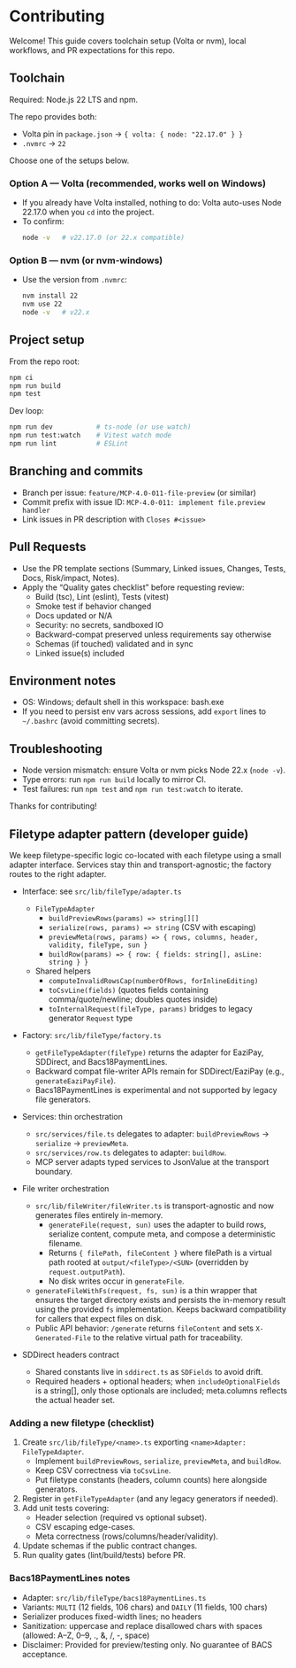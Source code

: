 # Contributing

Welcome! This guide covers toolchain setup (Volta or nvm), local workflows, and PR expectations for this repo.

## Toolchain

Required: Node.js 22 LTS and npm.

The repo provides both:

- Volta pin in `package.json` → `{ volta: { node: "22.17.0" } }`
- `.nvmrc` → `22`

Choose one of the setups below.

### Option A — Volta (recommended, works well on Windows)

- If you already have Volta installed, nothing to do: Volta auto-uses Node 22.17.0 when you `cd` into the project.
- To confirm:
  ```bash
  node -v   # v22.17.0 (or 22.x compatible)
  ```

### Option B — nvm (or nvm-windows)

- Use the version from `.nvmrc`:
  ```bash
  nvm install 22
  nvm use 22
  node -v   # v22.x
  ```

## Project setup

From the repo root:

```bash
npm ci
npm run build
npm test
```

Dev loop:

```bash
npm run dev           # ts-node (or use watch)
npm run test:watch    # Vitest watch mode
npm run lint          # ESLint
```

## Branching and commits

- Branch per issue: `feature/MCP-4.0-011-file-preview` (or similar)
- Commit prefix with issue ID: `MCP-4.0-011: implement file.preview handler`
- Link issues in PR description with `Closes #<issue>`

## Pull Requests

- Use the PR template sections (Summary, Linked issues, Changes, Tests, Docs, Risk/impact, Notes).
- Apply the “Quality gates checklist” before requesting review:
  - Build (tsc), Lint (eslint), Tests (vitest)
  - Smoke test if behavior changed
  - Docs updated or N/A
  - Security: no secrets, sandboxed IO
  - Backward-compat preserved unless requirements say otherwise
  - Schemas (if touched) validated and in sync
  - Linked issue(s) included

## Environment notes

- OS: Windows; default shell in this workspace: bash.exe
- If you need to persist env vars across sessions, add `export` lines to `~/.bashrc` (avoid committing secrets).

## Troubleshooting

- Node version mismatch: ensure Volta or nvm picks Node 22.x (`node -v`).
- Type errors: run `npm run build` locally to mirror CI.
- Test failures: run `npm test` and `npm run test:watch` to iterate.

Thanks for contributing!

## Filetype adapter pattern (developer guide)

We keep filetype-specific logic co-located with each filetype using a small adapter interface. Services stay thin and transport-agnostic; the factory routes to the right adapter.

- Interface: see `src/lib/fileType/adapter.ts`

  - `FileTypeAdapter`
    - `buildPreviewRows(params) => string[][]`
    - `serialize(rows, params) => string` (CSV with escaping)
    - `previewMeta(rows, params) => { rows, columns, header, validity, fileType, sun }`
    - `buildRow(params) => { row: { fields: string[], asLine: string } }`
  - Shared helpers
    - `computeInvalidRowsCap(numberOfRows, forInlineEditing)`
    - `toCsvLine(fields)` (quotes fields containing comma/quote/newline; doubles quotes inside)
    - `toInternalRequest(fileType, params)` bridges to legacy generator `Request` type

- Factory: `src/lib/fileType/factory.ts`

  - `getFileTypeAdapter(fileType)` returns the adapter for EaziPay, SDDirect, and Bacs18PaymentLines.
  - Backward compat file-writer APIs remain for SDDirect/EaziPay (e.g., `generateEaziPayFile`).
  - Bacs18PaymentLines is experimental and not supported by legacy file generators.

- Services: thin orchestration

  - `src/services/file.ts` delegates to adapter: `buildPreviewRows` → `serialize` → `previewMeta`.
  - `src/services/row.ts` delegates to adapter: `buildRow`.
  - MCP server adapts typed services to JsonValue at the transport boundary.

- File writer orchestration

  - `src/lib/fileWriter/fileWriter.ts` is transport-agnostic and now generates files entirely in-memory.
    - `generateFile(request, sun)` uses the adapter to build rows, serialize content, compute meta, and compose a deterministic filename.
    - Returns `{ filePath, fileContent }` where filePath is a virtual path rooted at `output/<fileType>/<SUN>` (overridden by `request.outputPath`).
    - No disk writes occur in `generateFile`.
  - `generateFileWithFs(request, fs, sun)` is a thin wrapper that ensures the target directory exists and persists the in-memory result using the provided `fs` implementation. Keeps backward compatibility for callers that expect files on disk.
  - Public API behavior: `/generate` returns `fileContent` and sets `X-Generated-File` to the relative virtual path for traceability.

- SDDirect headers contract
  - Shared constants live in `sddirect.ts` as `SDFields` to avoid drift.
  - Required headers + optional headers; when `includeOptionalFields` is a string[], only those optionals are included; meta.columns reflects the actual header set.

### Adding a new filetype (checklist)

1. Create `src/lib/fileType/<name>.ts` exporting `<name>Adapter: FileTypeAdapter`.
   - Implement `buildPreviewRows`, `serialize`, `previewMeta`, and `buildRow`.
   - Keep CSV correctness via `toCsvLine`.
   - Put filetype constants (headers, column counts) here alongside generators.
2. Register in `getFileTypeAdapter` (and any legacy generators if needed).
3. Add unit tests covering:
   - Header selection (required vs optional subset).
   - CSV escaping edge-cases.
   - Meta correctness (rows/columns/header/validity).
4. Update schemas if the public contract changes.
5. Run quality gates (lint/build/tests) before PR.

### Bacs18PaymentLines notes

- Adapter: `src/lib/fileType/bacs18PaymentLines.ts`
- Variants: `MULTI` (12 fields, 106 chars) and `DAILY` (11 fields, 100 chars)
- Serializer produces fixed-width lines; no headers
- Sanitization: uppercase and replace disallowed chars with spaces (allowed: A–Z, 0–9, ., &, /, -, space)
- Disclaimer: Provided for preview/testing only. No guarantee of BACS acceptance.
